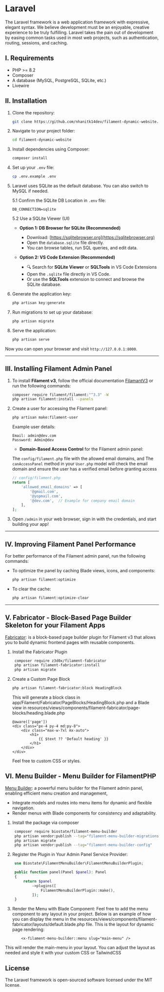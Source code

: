 # Laravel

The Laravel framework is a web application framework with expressive, elegant syntax. We believe development must be an enjoyable, creative experience to be truly fulfilling. Laravel takes the pain out of development by easing common tasks used in most web projects, such as authentication, routing, sessions, and caching.

## I. Requirements

- PHP >= 8.2
- Composer
- A database (MySQL, PostgreSQL, SQLite, etc.)
- Livewire

## II. Installation

1. Clone the repository:
    ```bash
    git clone https://github.com/nhanitk14dev/filament-dynamic-website.git
    ```

2. Navigate to your project folder:
    ```bash
    cd filament-dynamic-website
    ```

3. Install dependencies using Composer:
    ```bash
    composer install
    ```

4. Set up your `.env` file:
    ```bash
    cp .env.example .env
    ```

5. Laravel uses SQLite as the default database. You can also switch to MySQL if needed.

   5.1 Confirm the SQLite DB Location in `.env` file:
    ```text
    DB_CONNECTION=sqlite
    ```

   5.2 Use a SQLite Viewer (UI)

   - **Option 1: DB Browser for SQLite (Recommended)**
     - Download: [https://sqlitebrowser.org](https://sqlitebrowser.org)
     - Open the `database.sqlite` file directly.
     - You can browse tables, run SQL queries, and edit data.

   - **Option 2: VS Code Extension (Recommended)**
     - 🔍 Search for **SQLite Viewer** or **SQLTools** in VS Code Extensions
     - Open the `.sqlite` file directly in VS Code.
     - Or use the **SQLTools** extension to connect and browse the SQLite database.

6. Generate the application key:
    ```bash
    php artisan key:generate
    ```

7. Run migrations to set up your database:
    ```bash
    php artisan migrate
    ```

8. Serve the application:
    ```bash
    php artisan serve
    ```

Now you can open your browser and visit `http://127.0.0.1:8000`.

---

## III. Installing Filament Admin Panel

1. To install **Filament v3**, follow the official documentation [FilamantV3](https://filamentphp.com/docs/3.x/panels/installation) or run the following commands:

    ```bash
    composer require filament/filament:"^3.3" -W
    php artisan filament:install --panels
    ```

2. Create a user for accessing the Filament panel:
    ```bash
    php artisan make:filament-user
    ```

   Example user details:
    ```
    Email: admin@dev.com
    Password: Admin@dev
    ```
    - **Domain-Based Access Control** for the Filament admin panel:

   The `config/filament.php` file with the allowed email domains, and The `canAccessPanel` method in your `User.php` model will check the email domain and ensure the user has a verified email before granting access

      ```php
      // config/filament.php
      return [
          'allowed_email_domains' => [
              '@gmail.com',
              '@yopmail.com',
              '@dev.com',  // Example for company email domain
          ],
      ];
      ```
3. Open `/admin` in your web browser, sign in with the credentials, and start building your app!

---

## IV. Improving Filament Panel Performance

For better performance of the Filament admin panel, run the following commands:

- To optimize the panel by caching Blade views, icons, and components:
    ```bash
    php artisan filament:optimize
    ```

- To clear the cache:
    ```bash
    php artisan filament:optimize-clear
    ```

---

## V. Fabricator - Block-Based Page Builder Skeleton for your Filament Apps
[Fabricator](https://filamentphp.com/plugins/z3d0x-fabricator): is a block-based page builder plugin for Filament v3 that allows you to build dynamic frontend pages with reusable components.
1. Install the Fabricator Plugin
   ```bash
    composer require z3d0x/filament-fabricator
    php artisan filament-fabricator:install
    php artisan migrate
    ```
2. Create a Custom Page Block
    ```bash
   php artisan filament-fabricator:block HeadingBlock
   ```
   This will generate a block class in app/Filament/Fabricator/PageBlocks/HeadingBlock.php and a Blade view in resources/views/components/filament-fabricator/page-blocks/heading.blade.php

    ```text
    @aware(['page'])
    <div class="px-4 py-4 md:py-8">
        <div class="max-w-7xl mx-auto">
            <h1>
                {{ $text ?? 'Default heading' }}
            </h1>
        </div>
    </div>
   ```
   Feel free to custom CSS or styles.

## VI. Menu Builder - Menu Builder for FilamentPHP
[Menu Builder](https://filamentphp.com/plugins/biostate-menu-builder): a powerful menu builder for the Filament admin panel, enabling efficient menu creation and management,
- Integrate models and routes into menu items for dynamic and flexible navigation.
- Render menus with Blade components for consistency and adaptability.

1. Install the package via composer
   ```bash
    composer require biostate/filament-menu-builder
    php artisan vendor:publish --tag="filament-menu-builder-migrations"
    php artisan migrate
    php artisan vendor:publish --tag="filament-menu-builder-config"
    ```
2. Register the Plugin in Your Admin Panel Service Provider:
   ```php
    use Biostate\FilamentMenuBuilder\FilamentMenuBuilderPlugin;

    public function panel(Panel $panel): Panel
    {
        return $panel
            ->plugins([
                FilamentMenuBuilderPlugin::make(),
            ]);
    }

    ```
3. Render the Menu with Blade Component:
   Feel free to add the menu component to any layout in your project.
   Below is an example of how you can display the menu in the resources/views/components/filament-fabricator/layouts/default.blade.php file. 
   This is the layout for dynamic page rendering:

    ```bladehtml
        <x-filament-menu-builder::menu slug="main-menu" />
     ```
This will render the main-menu in your layout. You can adjust the layout as needed and style it with your custom CSS or TailwindCSS

## License

The Laravel framework is open-sourced software licensed under the MIT license.

